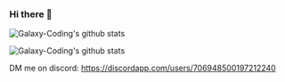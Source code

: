 ### Hi there 👋
![Galaxy-Coding's github stats](https://github-readme-stats.vercel.app/api?username=galaxy-coding&count_private=true&show_icons=true&title_color=ededed&text_colorededed&icon_color=ededed&bg_color=2b2b2b)

![Galaxy-Coding's github stats](https://github-readme-stats.vercel.app/api/top-langs/?username=galaxy-coding&count_private=true&show_icons=true&layout=compact&title_color=ededed&text_color=ededed&icon_color=ededed&bg_color=2b2b2b)

DM me on discord: https://discordapp.com/users/706948500197212240

